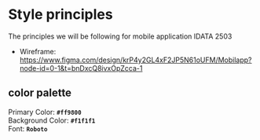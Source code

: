 # Style principles

The principles we will be following for mobile application IDATA 2503

- Wireframe: https://www.figma.com/design/krP4y2GL4xF2JP5N61oUFM/Mobilapp?node-id=0-1&t=bnDxcQ8ivxOpZcca-1

## color palette
Primary Color: **``#ff9800``**<br/>
Background Color: **``#f1f1f1``**<br/>
Font: **``Roboto``**